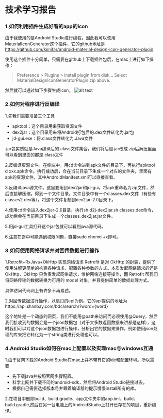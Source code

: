 # 技术学习报告

### 1.如何利用插件生成好看的app的icon

由于我使用的是Android Studio进行编程，因此我可以使用MaterialIconGenerator这个插件，它的github地址是
https://github.com/konifar/android-material-design-icon-generator-plugin 

使用这个插件十分简单，只需要在github上下载插件包后，在mac上进行如下操作：

> Preference > Plugins > Install plugin from disk... Select MaterialDesignIconGeneratorPlugin.zip above.

然后就可以通过如下步骤生成icon。
![alt text](https://raw.githubusercontent.com/konifar/android-material-design-icon-generator-plugin/master/docs/capture.gif)

### 2.如何对程序进行反编译

1.先我们需要准备三个工具
- apktool：这个目录用来获取资源文件 
- dex2jar：这个目录用来将Android打包后的.dex文件转化为.jar包 
- jd-gui.exe：将.class文件转化为.Java文件

.jar包实质就是Java编译后的.class文件集合，我们将后缀.jar改成.zip后解压里面可以看到里面的都是.class文件 

2.反编译资源文件。在终端中，用cd命令进到apk文件的目录下，再执行apktool d xxx.apk命令。执行成功后，会在当前目录下生成一个对应的文件夹，里面有apk的资源文件，其中AndroidManifest.xml可以直接查看。

3.反编译java源文件。这里要用到dex2jar和jd-gui，将apk重命名为zip文件，然后直接解压缩，得到一个文件目录，文件目录中有一个classes.dex文件（有些有classes2.dex等），将这个文件复制到dex2jar-2.0目录下。

4.使用cd命令进入dex2jar-2.0目录，执行sh d2j-dex2jar.sh classes.dex命令，成功后会在当前目录下生成一个classes_dex2jar.jar文件。

5.用jd-gui工具打开这个jar包就可以看到java源代码。

6.注意在途中可能遇到权限问题，直接sudo chomd +x即可。

### 3.如何使用网络请求并对回传数据进行操作

1.Retrofit+RxJava+OkHttp 实现网络请求
Retrofit 是对 OkHttp 的封装，提供了使用注解更简单的构建各种请求，配置各种参数的方式。本质发起网络请求的还是 OkHttp，OkHttp 只负责发起网络请求，维护网络连接等操作，而 Retrofit 帮我们将网络传输的数据转换为可用的 model 对象，并且提供简单的数据处理方式。

具体访问代码网上有许多不再累述。

2.对回传数据进行操作，以扇贝的api为例，它的api提供的地址为https://api.shanbay.com/bdc/search/?word={word} 

这个地址是一个动态的网页，我们不能用@path来访问而必须使用@Query，然后我们接收到的数据会是一个json数据包（对于大多数返回数据来讲都是这样），这时我们可以对这个json数据包进行操作，分析出它的数据来操作。例如使用json处理的库来把它转化为一个string类进行处理也可以。

### 4.Android Studio如何在mac上配置以及实现mac与windows互通

1.由于官网下载的Android Studio在mac上并不带有它的ide和配置环境。所以需要

- 先下载java并按照官网步骤配置。
- 科学上网并下载不同的android-sdk，然后将Android Studio链接过去。
- 根据自己需要选择版本号并跟着编译器的提示慢慢install所有的库。

2.在项目中删除build、build.gradle、app文件夹中的app.iml、build、build.gradle,然后在另一台电脑上的AndroidStudio上打开已存在的项目，重新编译。




 

